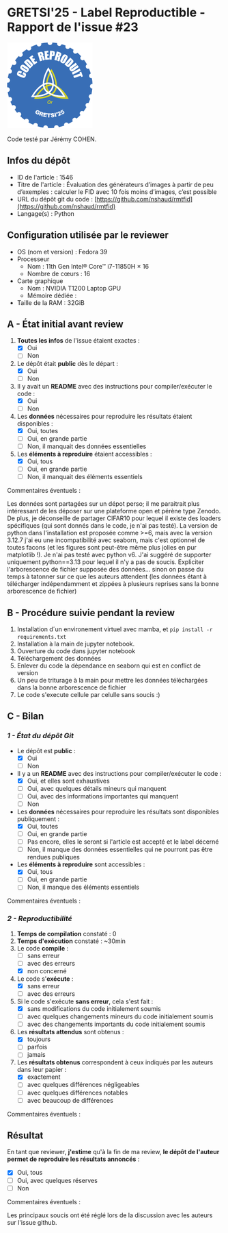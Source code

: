 # GRETSI'25 - Label Reproductible - Rapport de l'issue #23

![](../../img/label_or.png)

Code testé par Jérémy COHEN.

## Infos du dépôt

* ID de l'article : 1546
* Titre de l'article : Évaluation des générateurs d’images à partir de peu d’exemples : calculer le FID avec 10 fois moins d’images, c’est possible
* URL du dépôt git du code : [https://github.com/nshaud/rmtfid](https://github.com/nshaud/rmtfid)
* Langage(s) : Python

## Configuration utilisée par le reviewer

* OS (nom et version) : Fedora 39
* Processeur
  * Nom : 11th Gen Intel® Core™ i7-11850H × 16
  * Nombre de cœurs : 16
* Carte graphique
  * Nom : NVIDIA T1200 Laptop GPU
  * Mémoire dédiée :
* Taille de la RAM : 32GiB

## A - État initial avant review

1. **Toutes les infos** de l'issue étaient exactes :
   * [X] Oui
   * [ ] Non
2. Le dépôt était **public** dès le départ :
   * [X] Oui
   * [ ] Non
3. Il y avait un **README** avec des instructions pour compiler/exécuter le code :
   * [X] Oui
   * [ ] Non
4. Les **données** nécessaires pour reproduire les résultats étaient disponibles :
   * [X] Oui, toutes
   * [ ] Oui, en grande partie
   * [ ] Non, il manquait des données essentielles
5. Les **éléments à reproduire** étaient accessibles :
   * [X] Oui, tous
   * [ ] Oui, en grande partie
   * [ ] Non, il manquait des éléments essentiels

Commentaires éventuels :

Les données sont partagées sur un dépot perso; il me paraitrait plus intéressant de les déposer sur une plateforme open et pérène type Zenodo. De plus, je déconseille de partager CIFAR10 pour lequel il existe des loaders spécifiques (qui sont donnés dans le code, je n'ai pas testé).
La version de python dans l'installation est proposée comme >=6, mais avec la version 3.12.7 j'ai eu une incompatibilité avec seaborn, mais c'est optionnel de toutes facons (et les figures sont peut-être même plus jolies en pur matplotlib !). Je n'ai pas testé avec python v6. J'ai suggéré de supporter uniquement python==3.13 pour lequel il n'y a pas de soucis.
Expliciter l'arborescence de fichier supposée des données... sinon on passe du temps à tatonner sur ce que les auteurs attendent (les données étant à télécharger indépendamment et zippées à plusieurs reprises sans la bonne arborescence de fichier)

## B - Procédure suivie pendant la review

1. Installation d´un environement virtuel avec mamba, et `pip install -r requirements.txt`
2. Installation à la main de jupyter notebook.
3. Ouverture du code dans jupyter notebook
4. Téléchargement des données
5. Enlever du code la dépendance en seaborn qui est en conflict de version
6. Un peu de triturage à la main pour mettre les données téléchargées dans la bonne arborescence de fichier
7. Le code s'execute cellule par celulle sans soucis :)

## C - Bilan

### _1 - État du dépôt Git_

* Le dépôt est **public** :
  * [x] Oui
  * [ ] Non
* Il y a un **README** avec des instructions pour compiler/exécuter le code :
  * [x] Oui, et elles sont exhaustives
  * [ ] Oui, avec quelques détails mineurs qui manquent
  * [ ] Oui, avec des informations importantes qui manquent
  * [ ] Non
* Les **données** nécessaires pour reproduire les résultats sont disponibles publiquement :
  * [x] Oui, toutes
  * [ ] Oui, en grande partie
  * [ ] Pas encore, elles le seront si l'article est accepté et le label décerné
  * [ ] Non, il manque des données essentielles qui ne pourront pas être rendues publiques
* Les **éléments à reproduire** sont accessibles :
  * [x] Oui, tous
  * [ ] Oui, en grande partie
  * [ ] Non, il manque des éléments essentiels

Commentaires éventuels :

### _2 - Reproductibilité_

1. **Temps de compilation** constaté : 0
2. **Temps d'exécution** constaté : ~30min
3. Le code **compile** :
   * [ ] sans erreur
   * [ ] avec des erreurs
   * [x] non concerné
4. Le code s'**exécute** :
   * [x] sans erreur
   * [ ] avec des erreurs
5. Si le code s'exécute **sans erreur**, cela s'est fait :
   * [x] sans modifications du code initialement soumis
   * [ ] avec quelques changements mineurs du code initialement soumis
   * [ ] avec des changements importants du code initialement soumis
6. Les **résultats attendus** sont obtenus :
   * [x] toujours
   * [ ] parfois
   * [ ] jamais
7. Les **résultats obtenus** correspondent à ceux indiqués par les auteurs dans leur papier :
   * [x] exactement
   * [ ] avec quelques différences négligeables
   * [ ] avec quelques différences notables
   * [ ] avec beaucoup de différences

Commentaires éventuels :

## Résultat

En tant que reviewer, **j'estime** qu'à la fin de ma review, **le dépôt de l'auteur permet de reproduire les résultats annoncés** :

* [x] Oui, tous
* [ ] Oui, avec quelques réserves
* [ ] Non

Commentaires éventuels :

Les principaux soucis ont été réglé lors de la discussion avec les auteurs sur l'issue github.

